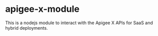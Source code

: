 # apigee-x-module
This is a nodejs module to interact with the Apigee X APIs for SaaS and hybrid deployments.
